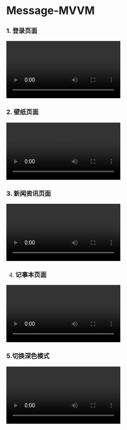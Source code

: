 # Message-MVVM

### 1. 登录页面

<video src="C:/Users/Victor/Desktop/%E7%99%BB%E5%BD%95.webm"></video>

### 2. 壁纸页面

<video src="C:/Users/Victor/Desktop/%E5%A3%81%E7%BA%B8.webm"></video>

### 3. 新闻资讯页面

<video src="C:/Users/Victor/Desktop/%E6%96%B0%E9%97%BB%E8%B5%84%E8%AE%AF.webm"></video>



4. ### 记事本页面

<video src="C:/Users/Victor/Desktop/%E8%AE%B0%E4%BA%8B%E6%9C%AC.webm"></video>

### 5.切换深色模式

<video src="C:/Users/Victor/Desktop/%E6%B7%B1%E8%89%B2%E6%A8%A1%E5%BC%8F.webm"></video>

